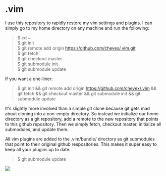 .vim
====

I use this repository to rapidly restore my vim settings and plugins. I can simply go to my home directory on any machine and run the following:

> $ cd ~  
> $ git init  
> $ git remote add origin https://github.com/chevex/.vim.git  
> $ git fetch  
> $ git checkout master  
> $ git submodule init  
> $ git submodule update

If you want a one-liner:

> $ git init && git remote add origin https://github.com/chevex/.vim && git fetch && git checkout master && git submodule init && git submodule update

It's slightly more involved than a simple git clone because git gets mad about cloning into a non-empty directory. So instead we initialize our home directory as a git repository, add a remote to the new repository that points to this github repository. Then we simply fetch, checkout master, initialize all submodules, and update them.

All vim plugins are added to the .vim/bundle/ directory as git submodules that point to their original github respositories. This makes it super easy to keep all your plugins up to date.

> $ git submodule update

[![](http://i.imgur.com/1VakzQZ.gif)](http://i.imgur.com/1VakzQZ.gif)
